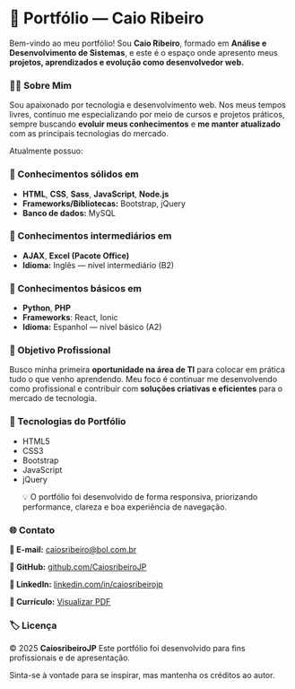 <h1>💼 Portfólio — Caio Ribeiro</h1>

Bem-vindo ao meu portfólio!
Sou <strong>Caio Ribeiro</strong>, formado em <strong>Análise e Desenvolvimento de Sistemas</strong>, e este é o espaço onde apresento meus <strong>projetos, aprendizados e evolução como desenvolvedor web.</strong>

<h3>👨‍💻 Sobre Mim</h3>

Sou apaixonado por tecnologia e desenvolvimento web.
Nos meus tempos livres, continuo me especializando por meio de cursos e projetos práticos, sempre buscando <strong>evoluir meus conhecimentos</strong> e <strong>me manter atualizado</strong> com as principais tecnologias do mercado.

Atualmente possuo:

<h3>🔹 Conhecimentos sólidos em</h3>

<ul>
<li><strong>HTML</strong>, <strong>CSS</strong>, <strong>Sass</strong>, <strong>JavaScript</strong>, <strong>Node.js</strong></li>

<li><strong>Frameworks/Bibliotecas:</strong> Bootstrap, jQuery</li>

<li><strong>Banco de dados:</strong> MySQL</li>
</ul>

<h3>🔹 Conhecimentos intermediários em</h3>

<uL>
<li><strong>AJAX</strong>, <strong>Excel (Pacote Office)</strong></li>

<li><strong>Idioma:</strong> Inglês — nível intermediário (B2)</li>
</ul>

<h3>🔹 Conhecimentos básicos em</h3>

<uL>
<li><strong>Python</strong>, <strong>PHP</strong></li>

<li><strong>Frameworks</strong>: React, Ionic</li>

<li><strong>Idioma:</strong> Espanhol — nível básico (A2)</li>
</ul>

<h3>🚀 Objetivo Profissional</h3>

Busco minha primeira <strong>oportunidade na área de TI</strong> para colocar em prática tudo o que venho aprendendo.
Meu foco é continuar me desenvolvendo como profissional e contribuir com <strong>soluções criativas e eficientes</strong> para o mercado de tecnologia.

<h3>🧰 Tecnologias do Portfólio</h3>

<uL>
<li>HTML5</li>

<li>CSS3</li>

<li>Bootstrap</li>

<li>JavaScript</li>

<li>jQuery</li>

💡 O portfólio foi desenvolvido de forma responsiva, priorizando performance, clareza e boa experiência de navegação.
</ul>

<h3>🌐 Contato</h3>

<strong>📧 E-mail:</strong> <u>caiosribeiro@bol.com.br</u>

<strong>🐙 GitHub:</strong> <a href="https://github.com/CaiosribeiroJP"><u>github.com/CaiosribeiroJP</u></a>

<strong>💼 LinkedIn:</strong> <a href="https:linkedin.com/in/caiosribeirojp//"><u>linkedin.com/in/caiosribeirojp</u></a>

<strong>📄 Currículo:</strong> <a href="./public/assets/docs/CaioSantosRibeiro_Curriculo.pdf" target="_blank"><u>Visualizar PDF</u></a>

<h3>🏷️ Licença</h3>

© 2025 <strong>CaiosribeiroJP</strong>
Este portfólio foi desenvolvido para fins profissionais e de apresentação.

Sinta-se à vontade para se inspirar, mas mantenha os créditos ao autor.
